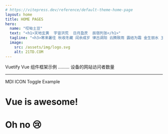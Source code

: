 ```yaml
---
# https://vitepress.dev/reference/default-theme-home-page
layout: home
title: HOME PAGES
hero:
  name: "哎呦土豆"
  text: "<h1>天地玄黄  宇宙洪荒  日月盈昃  辰宿列张</h1>"
  tagline: "<h3>寒来暑往 秋收冬藏 闰余成岁 律吕调阳 云腾致雨 露结为霜 金生丽水 玉出昆冈 剑号巨阙 珠称夜光 果珍李柰 菜重芥姜 海咸河淡 鳞潜羽翔 龙师火帝 鸟官人皇 始制文字 乃服衣裳......</h3>"
  image:
    src: /assets/img/logo.svg
    alt: 21TD.COM
---
```


<!-- # {{ $frontmatter.title }} -->
<COVER />
<div class="flex w-full">
  <div class="w-auto flex-none" v-if="leftBar">
    <v-card variant="tonal" class="h-full mx-auto" elevation="16">
      <v-toolbar class="text-white" image="../../assets/img/bg.png">
        <v-btn icon="mdi-menu"></v-btn>
        <v-toolbar-title text="Toolbar"></v-toolbar-title>
        <v-btn icon="mdi-arrow-left-box" @click="leftBar = false"></v-btn>
      </v-toolbar>
      <v-card-item>
        <v-card-title>
          Vuetify 
        </v-card-title>
        <v-card-subtitle>
          Vue 组件框架示例
        </v-card-subtitle>
      </v-card-item>
      <v-card-text>
        .........
      </v-card-text>
      <v-card-subtitle>    
        设备的网站访问者数量
      </v-card-subtitle>
    </v-card>
  </div>
  <div class="w-min flex-none grid content-start justify-center text-center" v-else>
      <v-btn icon="mdi-arrow-right-box" variant="tonal" @click="leftBar = !leftBar" size="small"></v-btn>
      <hr />
      <v-btn icon="$vuetify" variant="tonal" size="small">
      </v-btn>
      <v-btn icon="$vuetify" variant="tonal" size="small">
      </v-btn>
      <v-btn icon="$vuetify" variant="tonal" size="small">
      </v-btn>
  </div>
  <div class="w-full border-t-1 border-solid border-gray-500">
    <v-card variant="plain" class="h-full mx-auto" elevation="16">
    <v-card-text>
      <v-btn @click="awesome = !awesome" variant="tonal" prepend-icon="mdi-button-cursor">
        MDI ICON Toggle Example
      </v-btn>
      <h1 v-if="awesome">Vue is awesome!</h1>
      <h1 v-else>Oh no 😢</h1>
      <BaseLine />
    </v-card-text>
    </v-card>
  </div>
</div>


<script setup>
import COVER from './components/Cover.vue'
import BaseLine from './components/BaseLine.vue'

import { ref } from 'vue'
const leftBar = ref(true)
const awesome = ref(true)
</script>